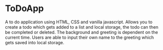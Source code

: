 # ToDoApp
A to do application using HTML, CSS and vanilla javascript.
Allows you to create a todo which gets added to a list and local storage, the todo can then be completed or deleted.
The background and greeting is dependent on the current time.
Users are able to input their own name to the greeting which gets saved into local storage. 
